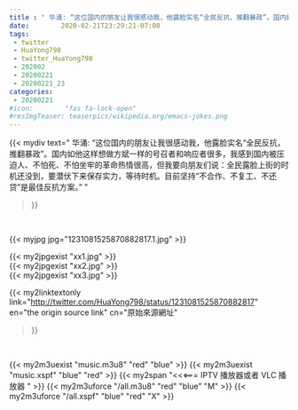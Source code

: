 ```yaml
---
title : " 华涌: “这位国内的朋友让我很感动我，他露脸实名“全民反抗，推翻暴政”。国内如他这样想做方斌一样的号召者和响应者很多，我感到国内被压迫人、不怕死、不怕坐牢的革命热情很高，但我要向朋友们说：全民露脸上街的时机还没到，要潜伏下来保存实力，等待时机。目前坚持“不合作、不复工、不还贷”是最佳反抗方案。”  "
date:        2020-02-21T23:29:21-07:00
tags:
 - twitter
 - HuaYong798
 - twitter_HuaYong798
 - 202002
 - 20200221
 - 20200221_23
categories:
 - 20200221
#icon:        "fas fa-lock-open"
#resImgTeaser: teaserpics/wikipedia.org/emacs-jokes.png
---
```


{{< mydiv text=" 华涌: “这位国内的朋友让我很感动我，他露脸实名“全民反抗，推翻暴政”。国内如他这样想做方斌一样的号召者和响应者很多，我感到国内被压迫人、不怕死、不怕坐牢的革命热情很高，但我要向朋友们说：全民露脸上街的时机还没到，要潜伏下来保存实力，等待时机。目前坚持“不合作、不复工、不还贷”是最佳反抗方案。”  "
>}}
<br>


 {{< myjpg jpg="1231081525870882817.1.jpg" >}}<br> 

{{< my2jpgexist "xx1.jpg" >}}<br>
{{< my2jpgexist "xx2.jpg" >}}<br>
{{< my2jpgexist "xx3.jpg" >}}<br>


{{< my2linktextonly link="http://twitter.com/HuaYong798/status/1231081525870882817"
en="the origin source link" cn="原始來源網址"
>}}


<br>

{{< my2m3uexist "music.m3u8" "red"  "blue" >}} {{< my2m3uexist "music.xspf" "blue" "red"  >}} {{< my2span "<<<=== IPTV 播放器或者 VLC 播放器 " >}} {{< my2m3uforce "/all.m3u8" "red"  "blue" "M" >}} {{< my2m3uforce "/all.xspf" "blue" "red"  "X" >}} 
